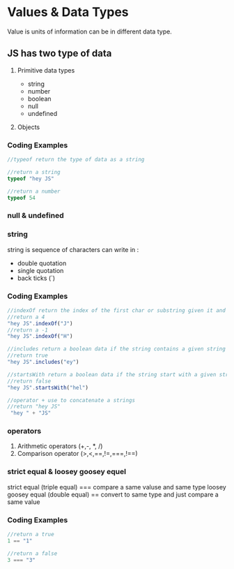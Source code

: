 # Values & Data Types
Value is units of information can be in different data type.

## JS has two type of data
1. Primitive data types
    - string
    - number
    - boolean
    - null
    - undefined
      
2. Objects

 ### Coding Examples

```javascript
//typeof return the type of data as a string

//return a string
typeof "hey JS"

//return a number 
typeof 54
```
 ### null & undefined
 ### string
 string is sequence of characters can write in :
 - double quotation 
 - single quotation 
 - back ticks (`)

 ### Coding Examples

```javascript
//indexOf return the index of the first char or substring given it and f does not find return -1
//return a 4
"hey JS".indexOf("J")
//return a -1
"hey JS".indexOf("H")

//includes return a boolean data if the string contains a given string
//return true
"hey JS".includes("ey")

//startsWith return a boolean data if the string start with a given string
//return false
"hey JS".startsWith("hel")

//operator + use to concatenate a strings
//return "hey JS"
 "hey " + "JS"
```
  ### operators
  1. Arithmetic operators (+,-, *, /)
  2. Comparison operator (>,<,==,!=,===,!==)
     
 ### strict equal & loosey goosey equel 
 strict equal (triple equal) === compare a same valuse and same type 
 loosey goosey equal (double equal) == convert to same type and just compare a same value 
 
  ### Coding Examples

```javascript
//return a true
1 == "1"

//return a false
3 === "3"
```
